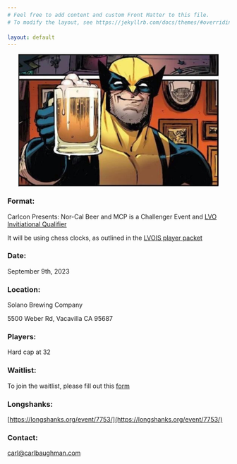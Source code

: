 ```yaml
---
# Feel free to add content and custom Front Matter to this file.
# To modify the layout, see https://jekyllrb.com/docs/themes/#overriding-theme-defaults

layout: default
---
```


<img src="assets/img/carlcon_logo_ish.png" height="300" style="margin: 0 auto;display: block;">

### Format:
Carlcon Presents: Nor-Cal Beer and MCP is a Challenger Event and [LVO Invitiational Qualifier](https://www.lvois.com/)

It will be using chess clocks, as outlined in the [LVOIS player packet](https://docs.google.com/document/d/1dm77D_ImWPFaY6aZy90TrdlGBhtGU2if89uZTZhjl3M)
### Date:
September 9th, 2023
### Location:
Solano Brewing Company

5500 Weber Rd, Vacavilla CA 95687
### Players:
Hard cap at 32
### Waitlist:
To join the waitlist, please fill out this [form](https://docs.google.com/forms/d/e/1FAIpQLScHS6qLSm-hoEcXTKAX44kxlyjTeHfinAQgEZc7l2WNddM2Zg/viewform)
### Longshanks:
[https://longshanks.org/event/7753/](https://longshanks.org/event/7753/)
### Contact:
[carl@carlbaughman.com](mailto:carl@carlbaughman.com)

<!-- [Link to another page](./contact-us.html). -->